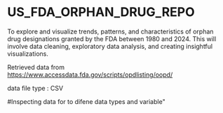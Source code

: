 # US_FDA_ORPHAN_DRUG_REPO
To explore and visualize trends, patterns, and characteristics of orphan drug designations granted by the FDA between 1980 and 2024. This will involve data cleaning, exploratory data analysis, and creating insightful visualizations.

Retrieved data from https://www.accessdata.fda.gov/scripts/opdlisting/oopd/

data file type : CSV

#Inspecting data for to difene data types and variable"
